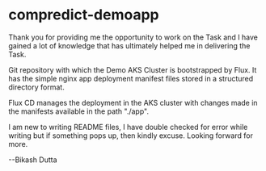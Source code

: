 # compredict-demoapp

Thank you for providing me the opportunity to work on the Task and I have gained a lot of knowledge that has ultimately helped me in delivering the Task.

Git repository with which the Demo AKS Cluster is bootstrapped by Flux. It has the simple nginx app deployment manifest files stored in a structured directory format.

Flux CD manages the deployment in the AKS cluster with changes made in the manifests available in the path "./app".

I am new to writing README files, I have double checked for error while writing but if something pops up, then kindly excuse.
Looking forward for more.

--Bikash Dutta
